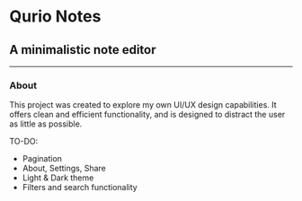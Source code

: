 # Qurio Notes
## A minimalistic note editor
---
### About
This project was created to explore my own UI/UX design capabilities.
It offers clean and efficient functionality, and is designed to distract the user as little as possible.

TO-DO:
+ Pagination
+ About, Settings, Share
+ Light & Dark theme
+ Filters and search functionality